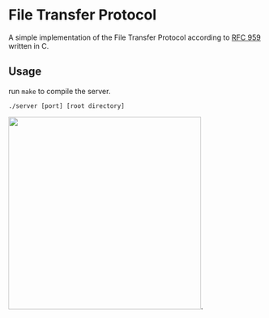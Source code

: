
# File Transfer Protocol
A simple implementation of the File Transfer Protocol according to [RFC 959](http://www.faqs.org/rfcs/rfc959.html) written in C.
## Usage

run `make` to compile the server.

`./server [port] [root directory]`

<img src="https://i.imgur.com/CktaQuF.png" width="380">.
